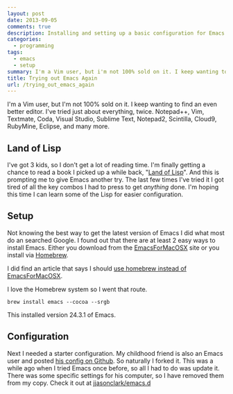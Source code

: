 ```yaml
---
layout: post
date: 2013-09-05
comments: true
description: Installing and setting up a basic configuration for Emacs.
categories:
  - programming
tags:
  - emacs
  - setup
summary: I'm a Vim user, but i'm not 100% sold on it. I keep wanting to find an even better editor. I've tried just about everything but nothing sticks. I'm starting a new book on Lisp programming so it is time to try Emacs again. May this time it will stick.
title: Trying out Emacs Again
url: /trying_out_emacs_again
---
```


I'm a Vim user, but I'm not 100% sold on it. I keep wanting to find an even better editor. I've tried just about everything, twice. Notepad++, Vim, Textmate, Coda, Visual Studio, Sublime Text, Notepad2, Scintilla, Cloud9, RubyMine, Eclipse, and many more.

## Land of Lisp

I've got 3 kids, so I don't get a lot of reading time. I'm finally getting a chance to read a book I picked up a while back, "[Land of Lisp](http://landoflisp.com/)". And this is prompting me to give Emacs another try. The last few times I've tried it I got tired of all the key combos I had to press to get _anything_ done. I'm hoping this time I can learn some of the Lisp for easier configuration.

## Setup

Not knowing the best way to get the latest version of Emacs I did what most do an searched Google. I found out that there are at least 2 easy ways to install Emacs. Either you download from the [EmacsForMacOSX](http://emacsformacosx.com/) site or you install via [Homebrew](http://brew.sh).

I did find an article that says I should [use homebrew instead of EmacsForMacOSX](http://struct.tumblr.com/post/46754394733/emacs-24-use-homebrew-instead-of-emacsformacosx).

I love the Homebrew system so I went that route.

    brew install emacs --cocoa --srgb

This installed version 24.3.1 of Emacs.

## Configuration

Next I needed a starter configuration. My childhood friend is also an Emacs user and posted [his config on Github](https://github.com/zev/emacs.d). So naturally I forked it. This was a while ago when I tried Emacs once before, so all I had to do was update it. There was some specific settings for his computer, so I have removed them from my copy.  Check it out at [jjasonclark/emacs.d](https://github.com/jjasonclark/emacs.d)
